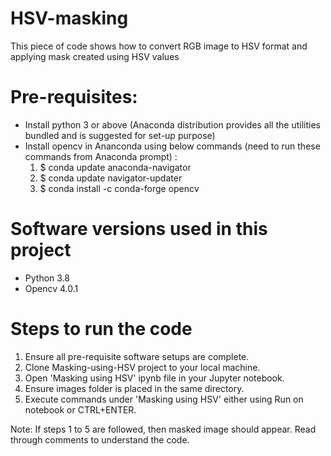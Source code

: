 # HSV-masking
This piece of code shows how to convert RGB image to HSV format and applying mask created using HSV values

# Pre-requisites:
- Install python 3 or above (Anaconda distribution provides all the utilities bundled and is suggested for set-up purpose)
- Install opencv in Ananconda using below commands (need to run these commands from Anaconda prompt) :
     1. $ conda update anaconda-navigator
     2. $ conda update navigator-updater
     3. $ conda install -c conda-forge opencv
     
# Software versions used in this project
 - Python 3.8
 - Opencv 4.0.1
 
 # Steps to run the code
 1. Ensure all pre-requisite software setups are complete.
 2. Clone Masking-using-HSV project to your local machine.
 3. Open 'Masking using HSV' ipynb file in your Jupyter notebook.
 4. Ensure images folder is placed in the same directory.
 5. Execute commands under 'Masking using HSV' either using Run on notebook or CTRL+ENTER.
 
 Note: If steps 1 to 5 are followed, then masked image should appear. Read through comments to understand the code.
 
 
